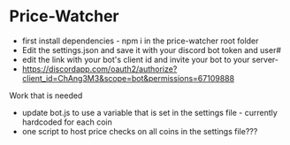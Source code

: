 # Price-Watcher

- first install dependencies - npm i in the price-watcher root folder
- Edit the settings.json and save it with your discord bot token and user#
- edit the link with your bot's client id and invite your bot to your server-
- https://discordapp.com/oauth2/authorize?client_id=ChAng3M3&scope=bot&permissions=67109888


Work that is needed
- update bot.js to use a variable that is set in the settings file - currently hardcoded for each coin
- one script to host price checks on all coins in the settings file??? 
